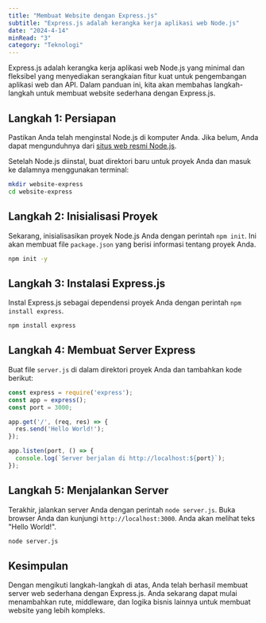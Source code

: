 ```yaml
---
title: "Membuat Website dengan Express.js"
subtitle: "Express.js adalah kerangka kerja aplikasi web Node.js"
date: "2024-4-14"
minRead: "3"
category: "Teknologi"
---
```


Express.js adalah kerangka kerja aplikasi web Node.js yang minimal dan fleksibel yang menyediakan serangkaian fitur kuat untuk pengembangan aplikasi web dan API. Dalam panduan ini, kita akan membahas langkah-langkah untuk membuat website sederhana dengan Express.js.

## Langkah 1: Persiapan

Pastikan Anda telah menginstal Node.js di komputer Anda. Jika belum, Anda dapat mengunduhnya dari [situs web resmi Node.js](https://nodejs.org/).

Setelah Node.js diinstal, buat direktori baru untuk proyek Anda dan masuk ke dalamnya menggunakan terminal:

```bash
mkdir website-express
cd website-express
```


## Langkah 2: Inisialisasi Proyek

Sekarang, inisialisasikan proyek Node.js Anda dengan perintah `npm init`. Ini akan membuat file `package.json` yang berisi informasi tentang proyek Anda.

```bash
npm init -y
```


## Langkah 3: Instalasi Express.js

Instal Express.js sebagai dependensi proyek Anda dengan perintah `npm install express`.

```bash
npm install express
```


## Langkah 4: Membuat Server Express

Buat file `server.js` di dalam direktori proyek Anda dan tambahkan kode berikut:

```javascript
const express = require('express');
const app = express();
const port = 3000;

app.get('/', (req, res) => {
  res.send('Hello World!');
});

app.listen(port, () => {
  console.log(`Server berjalan di http://localhost:${port}`);
});
```


## Langkah 5: Menjalankan Server

Terakhir, jalankan server Anda dengan perintah `node server.js`. Buka browser Anda dan kunjungi `http://localhost:3000`. Anda akan melihat teks "Hello World!".

```bash
node server.js
```


## Kesimpulan

Dengan mengikuti langkah-langkah di atas, Anda telah berhasil membuat server web sederhana dengan Express.js. Anda sekarang dapat mulai menambahkan rute, middleware, dan logika bisnis lainnya untuk membuat website yang lebih kompleks.